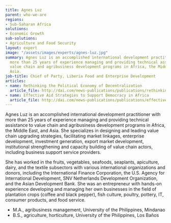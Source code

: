 ```yaml
---
title: Agnes Luz
parent: who-we-are
regions:
- Sub-Saharan Africa
solutions:
- Economic Growth
sub-solutions:
- Agriculture and Food Security
layout: expert
image: "/assets/images/experts/agnes-luz.jpg"
summary: Agnes Luz is an accomplished international development practitioner with
  more than 25 years of experience managing and providing technical assistance to
  value chain and agribusiness development programs in Africa, the Middle East, and
  Asia.
job-title: Chief of Party, Liberia Food and Enterprise Development
articles:
- name: Rethinking the Political Economy of Decentralization
  article_file: http://dai.com/news-publications/publications/rethinking-political-economy-decentralization
- name: Effective Aid Strategies to Support Democracy in Africa
  article_file: http://dai.com/news-publications/publications/effective-aid-strategies-support-democracy-africa
---
```


Agnes Luz is an accomplished international development practitioner with more than 25 years of experience managing and providing technical assistance to value chain and agribusiness development programs in Africa, the Middle East, and Asia. She specializes in designing and leading value chain upgrading strategies, facilitating market linkages, enterprise development, investment generation, export market development, institutional strengthening and capacity building of value chain actors, including business support service providers.

She has worked in the fruits, vegetables, seafoods, seaplants, apiculture, dairy, and the textile subsectors with various international organizations and donors, including the International Finance Corporation, the U.S. Agency for International Development, SNV Netherlands Development Organization, and the Asian Development Bank. She was an entrepreneur with hands-on experience developing and managing her own businesses in the field of plantation crops (coffee and black pepper), fish culture, poultry, pottery, IT, consumer products, and food service.

* M.A., agribusiness management, University of the Philippines, Mindanao
* B.S., agriculture, horticulture, University of the Philippines, Los Baños
